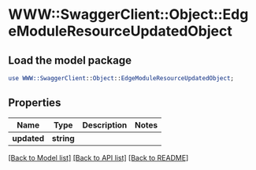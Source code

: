 # WWW::SwaggerClient::Object::EdgeModuleResourceUpdatedObject

## Load the model package
```perl
use WWW::SwaggerClient::Object::EdgeModuleResourceUpdatedObject;
```

## Properties
Name | Type | Description | Notes
------------ | ------------- | ------------- | -------------
**updated** | **string** |  | 

[[Back to Model list]](../README.md#documentation-for-models) [[Back to API list]](../README.md#documentation-for-api-endpoints) [[Back to README]](../README.md)


